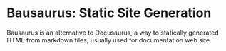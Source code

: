 # Bausaurus: Static Site Generation

Bausaurus is an alternative to Docusaurus, a way to statically generated HTML from markdown files, usually used for documentation web site.
